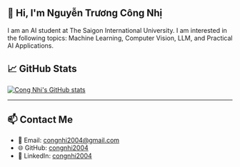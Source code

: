 ## 👋 Hi, I'm Nguyễn Trương Công Nhị
I am an AI student at The Saigon International University. I am interested in the following topics: Machine Learning, Computer Vision, LLM, and Practical AI Applications.

## 📈 GitHub Stats

[![Cong Nhi's GitHub stats](https://github-readme-stats.vercel.app/api?username=congnhi2004)](https://github.com/anuraghazra/github-readme-stats)

---

## 📫 Contact Me

- 📧 Email: [congnhi2004@gmail.com](mailto:congnhi2004@gmail.com)
- 🌐 GitHub: [congnhi2004](https://github.com/congnhi2004)
- 🔗 LinkedIn: [congnhi2004](https://www.linkedin.com/in/congnhi2004/) 
